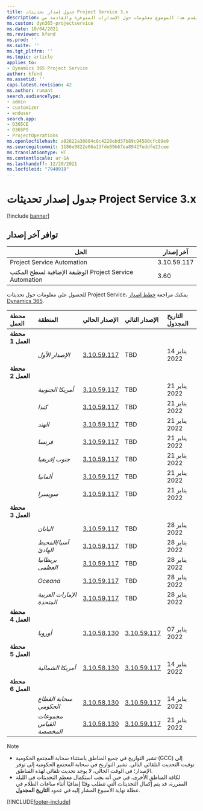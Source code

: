 ```yaml
---
title: جدول إصدار تحديثات Project Service 3.x
description: يقدم هذا الموضوع معلومات حول الإصدارات المتوفرة والقادمة من Dynamics 365 Project Service Automation.
ms.custom: dyn365-projectservice
ms.date: 10/04/2021
ms.reviewer: kfend
ms.prod: ''
ms.suite: ''
ms.tgt_pltfrm: ''
ms.topic: article
applies_to:
- Dynamics 365 Project Service
author: kfend
ms.assetid: ''
caps.latest.revision: 42
ms.author: rumant
search.audienceType:
- admin
- customizer
- enduser
search.app:
- D365CE
- D365PS
- ProjectOperations
ms.openlocfilehash: a82622a30804c0c4228ebd37b89c94580cfc89e9
ms.sourcegitcommit: 1186e9822e06a13fde89b67ea89427eddfe23cee
ms.translationtype: HT
ms.contentlocale: ar-SA
ms.lasthandoff: 12/20/2021
ms.locfileid: "7940918"
---
```

# <a name="update-release-schedule-for-project-service-3x"></a>جدول إصدار تحديثات Project Service 3.x

[!include [banner](../includes/psa-now-project-operations.md)]

## <a name="latest-version-availability"></a>توافر آخر إصدار

| الحل  | آخر إصدار |
|-------|----|
| Project Service Automation    | 3.10.59.117 |
| الوظيفة الإضافية لسطح المكتب Project Service Automation                | 3.60          |

للحصول على معلومات حول تحديثات Project Service، يمكنك مراجعة [خطط إصدار Dynamics 365](/dynamics365/release-plans/). 

| محطة العمل  | المنطقة | الإصدار الحالي | الإصدار التالي |  التاريخ المجدول
| :---   | :---   | :---   | :---   |:---   |         
|<strong>محطة العمل 1</strong> | |  |  | |
| | <i>الإصدار الأول</i> | [3.10.59.117](whats-new-ur-38.md) | TBD | 14 يناير 2022
|<strong>محطة العمل 2</strong> | |  |  | |
| | <i>أمريكا الجنوبية</i> | [3.10.59.117](whats-new-ur-38.md) | TBD | 21 يناير 2022
| | <i>كندا</i> | [3.10.59.117](whats-new-ur-38.md) | TBD | 21 يناير 2022
| | <i>الهند</i> | [3.10.59.117](whats-new-ur-38.md) | TBD | 21 يناير 2022
| | <i>فرنسا</i> | [3.10.59.117](whats-new-ur-38.md) | TBD | 21 يناير 2022
| | <i>جنوب إفريقيا</i> | [3.10.59.117](whats-new-ur-38.md) | TBD | 21 يناير 2022
| | <i>ألمانيا</i> | [3.10.59.117](whats-new-ur-38.md) | TBD | 21 يناير 2022
| | <i>سويسرا</i> | [3.10.59.117](whats-new-ur-38.md) | TBD | 21 يناير 2022
|<strong>محطة العمل 3</strong> | |  |  | |
| | <i>اليابان</i> | [3.10.59.117](whats-new-ur-38.md) | TBD | 28 يناير 2022
| | <i>آسيا/المحيط الهادئ</i> | [3.10.59.117](whats-new-ur-38.md) | TBD | 28 يناير 2022
| | <i>بريطانيا العظمى</i> | [3.10.59.117](whats-new-ur-38.md) | TBD | 28 يناير 2022
| | <i>Oceana</i> | [3.10.59.117](whats-new-ur-38.md) | TBD | 28 يناير 2022
| | <i>الإمارات العربية المتحدة</i> | [3.10.59.117](whats-new-ur-38.md) | TBD | 28 يناير 2022
|<strong>محطة العمل 4</strong> | |  |  | |
| | <i>‏‏أوروبا</i> | [3.10.58.130](whats-new-ur-37-5.md) | [3.10.59.117](whats-new-ur-38.md) | 07 يناير 2022
|<strong>محطة العمل 5</strong> | |  |  | |
| | <i>أمريكا الشمالية</i> | [3.10.58.130](whats-new-ur-37-5.md) | [3.10.59.117](whats-new-ur-38.md) | 14 يناير 2022
|<strong>محطة العمل 6</strong> | |  |  | |
| | <i>سحابة القطاع الحكومي</i> | [3.10.58.130](whats-new-ur-37-5.md) | [3.10.59.117](whats-new-ur-38.md) | 14 يناير 2022
| | <i>مجموعات القياس المخصصة</i> | [3.10.58.130](whats-new-ur-37-5.md) | [3.10.59.117](whats-new-ur-38.md) | 21 يناير 2022



>[!Note]
> - تشير التواريخ في جميع المناطق باستثناء سحابة المجتمع الحكومية (GCC) إلى توقيت التحديث التلقائي التالي. تشير التواريخ في سحابة المجتمع الحكومية إلى توفر الإصدار؛ في الوقت الحالي، لا يوجد تحديث تلقائي لهذه المناطق.
> - لكافة المناطق الأخرى، في حين أنه يجب استكمال معظم التحديثات في الليلة المقررة، قد يتم إكمال التحديثات التي تتطلب وقتًا إضافيًا أثناء ساعات الظلام في عطلة نهاية الأسبوع المشار إليه في عمود **التاريخ المجدول**.


[!INCLUDE[footer-include](../includes/footer-banner.md)]
